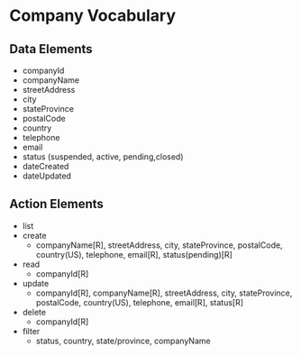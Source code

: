 # Company Vocabulary

## Data Elements
 * companyId
 * companyName
 * streetAddress
 * city
 * stateProvince
 * postalCode
 * country
 * telephone
 * email
 * status (suspended, active, pending,closed)
 * dateCreated
 * dateUpdated

## Action Elements
 
 * list
 * create
   * companyName[R], streetAddress, city, stateProvince, postalCode, country(US), telephone, email[R], status(pending)[R]
 * read
   * companyId[R]
 * update
   * companyId[R], companyName[R], streetAddress, city, stateProvince, postalCode, country(US), telephone, email[R], status[R]
 * delete
   * companyId[R]
 * filter 
   * status, country, state/province, companyName
